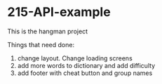# 215-API-example

This is the hangman project

Things that need done:

1) change layout. Change loading screens
2) add more words to dictionary and add difficulty
3) add footer with cheat button and group names
